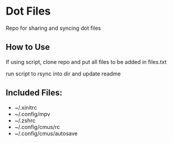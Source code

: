 # Dot Files

Repo for sharing and syncing dot files

## How to Use 

If using script, clone repo and put all files to be added in files.txt

run script to rsync into dir and update readme 


## Included Files:

- ~/.xinitrc
- ~/.config/mpv
- ~/.zshrc
- ~/.config/cmus/rc
- ~/.config/cmus/autosave
